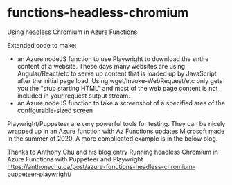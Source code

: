 # functions-headless-chromium
Using headless Chromium in Azure Functions

Extended code to make:
- an Azure nodeJS function to use Playwright to download the entire content of a website. These days many websites are using Angular/React/etc to serve up content that is loaded up by JavaScript after the initial page load. Using wget/Invoke-WebRequest/etc only gets you the "stub starting HTML" and most of the web page content is not included in your request output stream.
- an Azure nodeJS function to take a screenshot of a specified area of the configurable-sized screen

Playwright/Puppeteer are very powerful tools for testing. They can be nicely wrapped up in an Azure function with Az Functions updates Microsoft made in the summer of 2020. A more complicated example is in the below blog.

Thanks to Anthony Chu and his blog entry
Running headless Chromium in Azure Functions with Puppeteer and Playwright
https://anthonychu.ca/post/azure-functions-headless-chromium-puppeteer-playwright/
